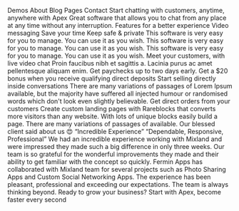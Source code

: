 Demos            About            Blog            Pages            Contact
Start chatting with customers, anytime, anywhere with Apex
Great software that allows you to chat from any place at any time without any interruption.
Features for a better experience
Video messaging
Save your time
Keep safe & private
This software is very easy for you to manage. You can use it as you wish.
This software is very easy for you to manage. You can use it as you wish.
This software is very easy for you to manage. You can use it as you wish.
Meet your customers, with live video chat
Proin faucibus nibh et sagittis a. Lacinia purus ac amet pellentesque aliquam enim.
Get paychecks up to two days early. Get a $20 bonus when you receive qualifying direct deposits
Start selling directly inside conversations
There are many variations of passages of Lorem Ipsum available, but the majority have suffered all injected humour or randomised words which don't look even slightly believable. 
Get direct orders from your customers
Create custom landing pages with Rareblocks that converts more visitors than any website. With lots of unique blocks easily build a page. There are many variations of passages of available. 
Our blessed client said about us 😍
“Incredible Experience”
“Dependable, Responsive, Professional”
We had an incredible experience working with Mixland and were impressed they made such a big difference in only three weeks. Our team is so grateful for the wonderful improvements they made and their ability to get familiar with the concept so quickly.
Fermin Apps has collaborated with Mixland team for several projects such as Photo Sharing Apps and Custom Social Networking Apps. The experience has been pleasant, professional and exceeding our expectations. The team is always thinking beyond.
Ready to grow your business? Start with Apex, become faster every second